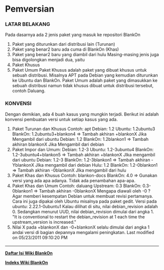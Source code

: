 # Pemversian
### LATAR BELAKANG
Pada dasarnya ada 2 jenis paket yang masuk ke repositori BlankOn
   1. Paket yang diturunkan dari distribusi lain (Turunan)
   2. Paket yang benar2 baru ada cuma di BlankOn (Khas)
   3. Paket yang benar2 baru yang diambil dari hulu
Masing-masing jenis juga bisa digolongkan menjadi dua, yaitu
   1. Paket Khusus
   2. Paket Umum
Paket Khusus adalah paket yang dibuat khusus untuk sebuah distribusi. Misalnya
APT pada Debian yang kemudian diturunkan ke Ubuntu dan BlankOn.
Paket Umum adalah paket yang dimasukkan ke sebuah distribusi namun tidak khusus
dibuat untuk distribusi tersebut, contoh Daluang.
### KONVENSI
Dengan demikian, ada 4 buah kasus yang mungkin terjadi. Berikut ini adalah
konvensi pembuatan versi untuk setiap kasus yang ada.
   1. Paket Turunan dan Khusus Contoh: apt
     Debian: 1.2
     Ubuntu: 1.2ubuntu3
     BlankOn: 1.2ubuntu3+blankon4
     => Tambah akhiran +blankonX Jika Mengambil dari ubuntu
     Debian: 1.2
     BlankOn: 1.2blankon1
     => Tambah akhiran blankonX Jika Mengambil dari debian
   1. Paket Impor dan Umum:
     Debian: 1.2-3
     Ubuntu: 1.2-3ubuntu4
     BlankOn: 1.2-3ubuntu4+blankon5
     => Tambah akhiran +blankonX JIka mengambil dari ubuntu
     Debian: 1.2-3
     BlankOn: 1.2-3blankon1
     => Tambah akhiran -YblankonX JIka mengambil dari debian
     Hulu: 1.2
     BlankOn: 1.2-0blankon1
     => Tambah akhiran -0blankonX JIka mengambil dari hulu
   1. Paket Khas dan Khusus Contoh: blankon-docs
     BlankOn: 4.0
     => Gunakan versi yang ada apa adanya. Tidak ada penambahan apa-apa.
   1. Paket Khas dan Umum Contoh: daluang
     Upstream: 0.3
     BlankOn: 0.3-0blankon1
     => Tambah akhiran -0blankonX
     Mengapa diawali oleh -0 ? Agar memberi kesempatan Debian untuk
     membuat revisi pertamanya. Cara ini juga dipakai oleh Ubuntu misalnya
     pada paket gedit.
     Versi pada ubuntu: 2.22.1-0ubuntu1
     Kalau dilihat di situ, nilai debian_revision adalah 0. Sedangkan
     menurut UUD, nilai debian_revision dimulai dari angka 1.
     "It is conventional to restart the debian_revision at 1 each time the
     upstream_version is increased."
   1. Nilai X pada +blankonX dan -0+blankonX selalu dimulai dari angka 1 andai
      versi di bagian depannya mengalami peningkatan.
Last modified on 05/23/2011 09:10:20 PM
#### 
    
 
 
 
 
 
---
[**Daftar Isi Wiki BlankOn**](/wiki/DaftarIsi/index.html)
 
[**Indeks Wiki BlankOn**](/wiki/Indeks.html)

